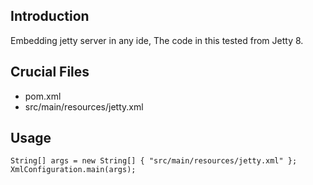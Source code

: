 ## Introduction

Embedding jetty server in any ide, The code in this tested from Jetty 8.

## Crucial Files

* pom.xml
* src/main/resources/jetty.xml

## Usage

	String[] args = new String[] { "src/main/resources/jetty.xml" };
	XmlConfiguration.main(args);